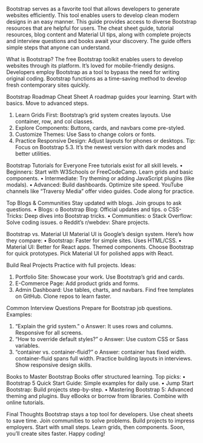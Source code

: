 Bootstrap serves as a favorite tool that allows developers to generate websites efficiently. This tool enables users to develop clean modern designs in an easy manner. This guide provides access to diverse Bootstrap resources that are helpful for users. The cheat sheet guide, tutorial resources, blog content and Material UI tips, along with complete projects and interview questions and books await your discovery. The guide offers simple steps that anyone can understand.

What is Bootstrap?
The free Bootstrap toolkit enables users to develop websites through its platform. It’s loved for mobile-friendly designs. Developers employ Bootstrap as a tool to bypass the need for writing original coding. Bootstrap functions as a time-saving method to develop fresh contemporary sites quickly.

Bootstrap Roadmap Cheat Sheet
A roadmap guides your learning. Start with basics. Move to advanced steps.
1.	Learn Grids First: Bootstrap’s grid system creates layouts. Use container, row, and col classes.
2.	Explore Components: Buttons, cards, and navbars come pre-styled.
3.	Customize Themes: Use Sass to change colors or fonts.
4.	Practice Responsive Design: Adjust layouts for phones or desktops.
Tip: Focus on Bootstrap 5.3. It’s the newest version with dark modes and better utilities.

Bootstrap Tutorials for Everyone
Free tutorials exist for all skill levels.
•	Beginners: Start with W3Schools or FreeCodeCamp. Learn grids and basic components.
•	Intermediate: Try theming or adding JavaScript plugins (like modals).
•	Advanced: Build dashboards. Optimize site speed.
YouTube channels like “Traversy Media” offer video guides. Code along for practice.

Top Blogs & Communities
Stay updated with blogs. Join groups to ask questions.
•	Blogs:
  o	Bootstrap Blog: Official updates and tips.
  o	CSS-Tricks: Deep dives into Bootstrap tricks.
•	Communities:
  o	Stack Overflow: Solve coding issues.
  o	Reddit’s r/webdev: Share projects.

Bootstrap vs. Material UI
Material UI is Google’s design system. Here’s how they compare:
•	Bootstrap: Faster for simple sites. Uses HTML/CSS.
•	Material UI: Better for React apps. Themed components.
Choose Bootstrap for quick prototypes. Pick Material UI for polished apps with React.

Build Real Projects
Practice with full projects. Ideas:
1.	Portfolio Site: Showcase your work. Use Bootstrap’s grid and cards.
2.	E-Commerce Page: Add product grids and forms.
3.	Admin Dashboard: Use tables, charts, and navbars.
Find free templates on GitHub. Clone repos to learn faster.

Common Interview Questions
Prepare for Bootstrap job questions. Examples:
1.	“Explain the grid system.”
   o	Answer: It uses rows and columns. Responsive for all screens.
2.	“How to override default styles?”
   o	Answer: Use custom CSS or Sass variables.
3.	“container vs. container-fluid?”
   o	Answer: container has fixed width. container-fluid spans full width.
Practice building layouts in interviews. Show responsive design skills.

Books to Master Bootstrap
Books offer structured learning. Top picks:
•	Bootstrap 5 Quick Start Guide: Simple examples for daily use.
•	Jump Start Bootstrap: Build projects step-by-step.
•	Mastering Bootstrap 5: Advanced theming and plugins.
Buy eBooks or borrow from libraries. Combine with online tutorials.

Final Thoughts
Bootstrap stays a top tool for developers. Use cheat sheets to save time. Join communities to solve problems. Build projects to impress employers.
Start with small steps. Learn grids, then components. Soon, you’ll create sites faster. Happy coding!
